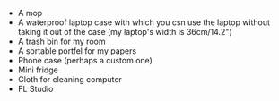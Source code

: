 * A mop
* A waterproof laptop case with which you csn use the laptop without taking it out of the case (my laptop's width is 36cm/14.2")
* A trash bin for my room
* A sortable portfel for my papers
* Phone case (perhaps a custom one)
* Mini fridge
* Cloth for cleaning computer
* FL Studio